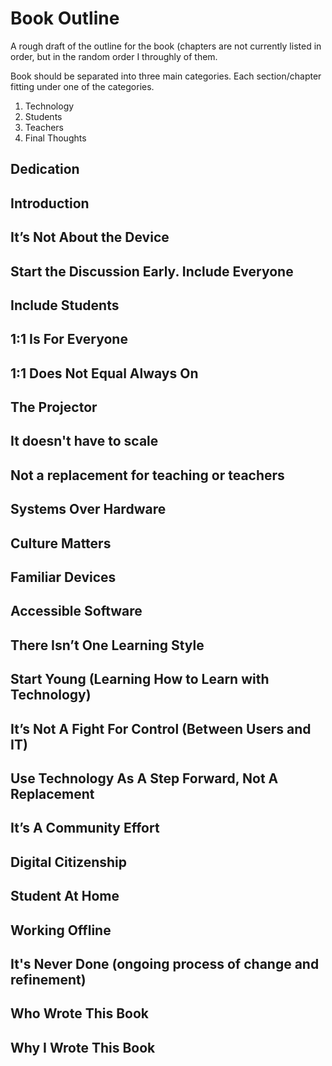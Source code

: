 # Book Outline

A rough draft of the outline for the book (chapters are not currently listed in order, but in the random order I throughly of them. 

Book should be separated into three main categories. Each section/chapter fitting under one of the categories. 
1. Technology
2. Students
3. Teachers 
4. Final Thoughts

## Dedication
## Introduction
## It’s Not About the Device 
## Start the Discussion Early. Include Everyone
## Include Students
## 1:1 Is For Everyone 
## 1:1 Does Not Equal Always On
## The Projector
## It doesn't have to scale
## Not a replacement for teaching or teachers 
## Systems Over Hardware 
## Culture Matters
## Familiar Devices 
## Accessible Software
## There Isn’t One Learning Style
## Start Young (Learning How to Learn with Technology)
## It’s Not A Fight For Control (Between Users and IT)
## Use Technology As A Step Forward, Not A Replacement
## It’s A Community Effort
## Digital Citizenship 
## Student At Home
## Working Offline
## It's Never Done (ongoing process of change and refinement)
## Who Wrote This Book
## Why I Wrote This Book 